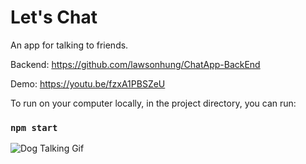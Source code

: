 # Let's Chat

An app for talking to friends.

Backend: https://github.com/lawsonhung/ChatApp-BackEnd

Demo: https://youtu.be/fzxA1PBSZeU

To run on your computer locally, in the project directory, you can run:

### `npm start`

![Dog Talking Gif](https://media.giphy.com/media/dtBi0s3hndz7q/giphy.gif)
